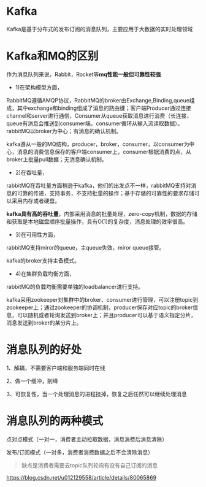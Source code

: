 # Kafka

Kafka是基于分布式的发布订阅的消息队列，主要应用于大数据的实时处理领域

# Kafka和MQ的区别

作为消息队列来说，Rabbit，Rocket等**mq性能一般但可靠性较强**

* 1)在架构模型方面，

RabbitMQ遵循AMQP协议，RabbitMQ的broker由Exchange,Binding,queue组成，其中exchange和binding组成了消息的路由键；客户端Producer通过连接channel和server进行通信，Consumer从queue获取消息进行消费（长连接，queue有消息会推送到consumer端，consumer循环从输入流读取数据）。rabbitMQ以broker为中心；有消息的确认机制。

kafka遵从一般的MQ结构，producer，broker，consumer，以consumer为中心，消息的消费信息保存的客户端consumer上，consumer根据消费的点，从broker上批量pull数据；无消息确认机制。

* 2)在吞吐量，

rabbitMQ在吞吐量方面稍逊于kafka，他们的出发点不一样，rabbitMQ支持对消息的可靠的传递，支持事务，不支持批量的操作；基于存储的可靠性的要求存储可以采用内存或者硬盘。

**kafka具有高的吞吐量**，内部采用消息的批量处理，zero-copy机制，数据的存储和获取是本地磁盘顺序批量操作，具有O(1)的复杂度，消息处理的效率很高。

* 3)在可用性方面，

rabbitMQ支持miror的queue，主queue失效，miror queue接管。

kafka的broker支持主备模式。

* 4)在集群负载均衡方面，

rabbitMQ的负载均衡需要单独的loadbalancer进行支持。

kafka采用zookeeper对集群中的broker、consumer进行管理，可以注册topic到zookeeper上；通过zookeeper的协调机制，producer保存对应topic的broker信息，可以随机或者轮询发送到broker上；并且producer可以基于语义指定分片，消息发送到broker的某分片上。

# 消息队列的好处

1、解耦，不需要客户端和服务端同时在线

2、做一个缓冲，削峰

3、可恢复性，当一个处理消息的进程挂掉，恢复之后任然可以继续处理消息

# 消息队列的两种模式

点对点模式（一对一，消费者主动拉取数据，消息消费后消息清除）

发布/订阅模式（一对多，消费者消费数据之后不会清除消息）

> 缺点是消费者需要去topic队列轮询有没有自己订阅的消息





https://blog.csdn.net/u012129558/article/details/80065869